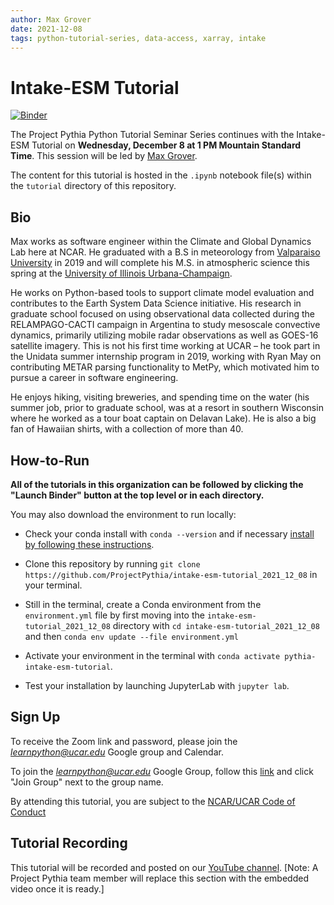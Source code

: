 ```yaml
---
author: Max Grover
date: 2021-12-08
tags: python-tutorial-series, data-access, xarray, intake
---
```


# Intake-ESM Tutorial

[![Binder](https://mybinder.org/badge_logo.svg)](https://mybinder.org/v2/gh/ProjectPythiaTutorials/intake-esm-tutorial_2021_12_08/main)

The Project Pythia Python Tutorial Seminar Series continues with the Intake-ESM Tutorial on **Wednesday, December 8 at 1 PM Mountain Standard Time**. This session will be led by [Max Grover](https://github.com/mgrover1).

The content for this tutorial is hosted in the `.ipynb` notebook file(s) within the `tutorial` directory of this repository.

## Bio

Max works as software engineer within the Climate and Global Dynamics Lab here at NCAR. He graduated with a B.S in meteorology from [Valparaiso University](https://www.valpo.edu/geography-meteorology/) in 2019 and will complete his M.S. in atmospheric science this spring at the [University of Illinois Urbana-Champaign](https://atmos.illinois.edu/).

He works on Python-based tools to support climate model evaluation and contributes to the Earth System Data Science initiative. His research in graduate school focused on using observational data collected during the RELAMPAGO-CACTI campaign in Argentina to study mesoscale convective dynamics, primarily utilizing mobile radar observations as well as GOES-16 satellite imagery. This is not his first time working at UCAR – he took part in the Unidata summer internship program in 2019, working with Ryan May on contributing METAR parsing functionality to MetPy, which motivated him to pursue a career in software engineering.

He enjoys hiking, visiting breweries, and spending time on the water (his summer job, prior to graduate school, was at a resort in southern Wisconsin where he worked as a tour boat captain on Delavan Lake). He is also a big fan of Hawaiian shirts, with a collection of more than 40.

## How-to-Run

**All of the tutorials in this organization can be followed by clicking the "Launch Binder" button at the top level or in each directory.**

You may also download the environment to run locally:

- Check your conda install with `conda --version` and if necessary [install by following these instructions](https://docs.conda.io/en/latest/miniconda.html).

- Clone this repository by running `git clone https://github.com/ProjectPythia/intake-esm-tutorial_2021_12_08` in your terminal.

- Still in the terminal, create a Conda environment from the `environment.yml` file by first moving into the `intake-esm-tutorial_2021_12_08` directory with `cd intake-esm-tutorial_2021_12_08` and then `conda env update --file environment.yml`

- Activate your environment in the terminal with `conda activate pythia-intake-esm-tutorial`.

- Test your installation by launching JupyterLab with `jupyter lab`.

## Sign Up

To receive the Zoom link and password, please join the *learnpython@ucar.edu* Google group and Calendar.

To join the *learnpython@ucar.edu* Google Group, follow this [link](https://groups.google.com/a/ucar.edu/g/learnpython/about) and click "Join Group" next to the group name.

By attending this tutorial, you are subject to the [NCAR/UCAR Code of Conduct](https://www.ucar.edu/who-we-are/ethics-integrity/codes-conduct.)

## Tutorial Recording

This tutorial will be recorded and posted on our [YouTube channel](https://www.youtube.com/channel/UCoZPBqJal5uKpO8ZiwzavCw).
[Note: A Project Pythia team member will replace this section with the embedded video once it is ready.]
